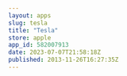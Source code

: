 ```yaml
---
layout: apps
slug: tesla
title: "Tesla"
store: apple
app_id: 582007913
date: 2023-07-07T21:58:18Z
published: 2013-11-26T16:27:35Z
---
```

